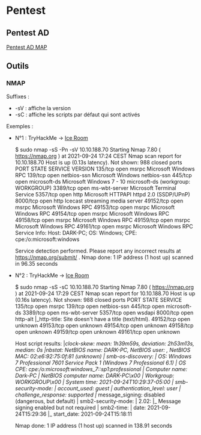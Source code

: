 # Pentest

## Pentest AD
[Pentest AD MAP](https://www.xmind.net/m/5dypm8/)

## Outils

### NMAP

Suffixes : 
* -sV : affiche la version
* -sC : affiche les scripts par défaut qui sont activés

Exemples : 
* N°1 : TryHackMe -> [Ice Room](https://tryhackme.com/room/ice)

    $ sudo nmap -sS -Pn -sV 10.10.188.70
    Starting Nmap 7.80 ( https://nmap.org ) at 2021-09-24 17:24 CEST
    Nmap scan report for 10.10.188.70
    Host is up (0.13s latency).
    Not shown: 988 closed ports
    PORT      STATE SERVICE       VERSION
    135/tcp   open  msrpc         Microsoft Windows RPC
    139/tcp   open  netbios-ssn   Microsoft Windows netbios-ssn
    445/tcp   open  microsoft-ds  Microsoft Windows 7 - 10 microsoft-ds (workgroup: WORKGROUP)
    3389/tcp  open  ms-wbt-server Microsoft Terminal Service
    5357/tcp  open  http          Microsoft HTTPAPI httpd 2.0 (SSDP/UPnP)
    8000/tcp  open  http          Icecast streaming media server
    49152/tcp open  msrpc         Microsoft Windows RPC
    49153/tcp open  msrpc         Microsoft Windows RPC
    49154/tcp open  msrpc         Microsoft Windows RPC
    49158/tcp open  msrpc         Microsoft Windows RPC
    49159/tcp open  msrpc         Microsoft Windows RPC
    49161/tcp open  msrpc         Microsoft Windows RPC
    Service Info: Host: DARK-PC; OS: Windows; CPE: cpe:/o:microsoft:windows

    Service detection performed. Please report any incorrect results at https://nmap.org/submit/ .
    Nmap done: 1 IP address (1 host up) scanned in 96.35 seconds

* N°2 : TryHackMe -> [Ice Room](https://tryhackme.com/room/ice)

    $ sudo nmap -sS -sC 10.10.188.70
    Starting Nmap 7.80 ( https://nmap.org ) at 2021-09-24 17:29 CEST
    Nmap scan report for 10.10.188.70
    Host is up (0.16s latency).
    Not shown: 988 closed ports
    PORT      STATE SERVICE
    135/tcp   open  msrpc
    139/tcp   open  netbios-ssn
    445/tcp   open  microsoft-ds
    3389/tcp  open  ms-wbt-server
    5357/tcp  open  wsdapi
    8000/tcp  open  http-alt
    |_http-title: Site doesn't have a title (text/html).
    49152/tcp open  unknown
    49153/tcp open  unknown
    49154/tcp open  unknown
    49158/tcp open  unknown
    49159/tcp open  unknown
    49161/tcp open  unknown

    Host script results:
    |_clock-skew: mean: 1h39m59s, deviation: 2h53m13s, median: 0s
    |_nbstat: NetBIOS name: DARK-PC, NetBIOS user: <unknown>, NetBIOS MAC: 02:e6:92:75:0f:81 (unknown)
    | smb-os-discovery: 
    |   OS: Windows 7 Professional 7601 Service Pack 1 (Windows 7 Professional 6.1)
    |   OS CPE: cpe:/o:microsoft:windows_7::sp1:professional
    |   Computer name: Dark-PC
    |   NetBIOS computer name: DARK-PC\x00
    |   Workgroup: WORKGROUP\x00
    |_  System time: 2021-09-24T10:29:37-05:00
    | smb-security-mode: 
    |   account_used: guest
    |   authentication_level: user
    |   challenge_response: supported
    |_  message_signing: disabled (dangerous, but default)
    | smb2-security-mode: 
    |   2.02: 
    |_    Message signing enabled but not required
    | smb2-time: 
    |   date: 2021-09-24T15:29:36
    |_  start_date: 2021-09-24T15:18:11

    Nmap done: 1 IP address (1 host up) scanned in 138.91 seconds
